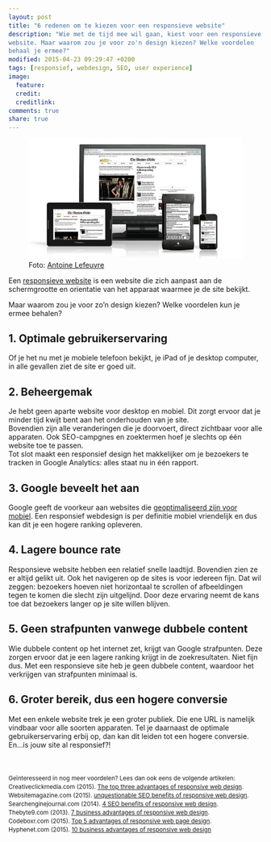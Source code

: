 ```yaml
---
layout: post
title: "6 redenen om te kiezen voor een responsieve website"
description: "Wie met de tijd mee wil gaan, kiest voor een responsieve
website. Maar waarom zou je voor zo'n design kiezen? Welke voordelen
behaal je ermee?" 
modified: 2015-04-23 09:29:47 +0200
tags: [responsief, webdesign, SEO, user experience]
image:
  feature: 
  credit: 
  creditlink: 
comments: true
share: true
---
```


<figure>
<img src="/images/responsief-webdesign.jpg" alt="Met een responsieve
website ziet je content er altijd goed uit.">
<figcaption>Foto: <a href="http://bit.ly/1DhsshT">Antoine Lefeuvre</a></figcaption>
</figure>

Een <a href="http://www.nngroup.com/articles/responsive-web-design-definition/">responsieve website</a> is een website die zich aanpast aan de schermgrootte en orientatie van het apparaat waarmee je de site bekijkt. 


Maar waarom zou je voor zo’n design kiezen? Welke voordelen kun je ermee behalen? 

<h2>1. Optimale gebruikerservaring</h2>
Of je het nu met je mobiele telefoon bekijkt, je iPad of je desktop computer, in alle gevallen ziet de site er goed uit. 

<h2>2. Beheergemak</h2>
Je hebt geen aparte website voor desktop en mobiel. Dit zorgt ervoor
dat je minder tijd kwijt bent aan het onderhouden van je site.<br>
Bovendien zijn alle
veranderingen die je doorvoert, direct zichtbaar voor alle apparaten. 
Ook
SEO-campgnes en zoektermen hoef je slechts op één website toe te
passen.<br>
Tot slot maakt een responsief design het makkelijker om je
bezoekers te tracken in Google Analytics: alles staat nu in één rapport.

<h2>3. Google beveelt het aan</h2>
Google geeft de voorkeur aan websites die <a href="http://t.co/urhde0uAEV">geoptimaliseerd zijn voor
mobiel</a>. Een responsief webdesign is per definitie mobiel vriendelijk
en dus kan dit je een hogere ranking opleveren.

<h2>4. Lagere bounce rate</h2>
Responsieve website hebben een relatief snelle laadtijd. Bovendien
zien ze er altijd gelikt uit. Ook het navigeren op de sites is voor
iedereen fijn. Dat wil zeggen: bezoekers hoeven niet horizontaal te
scrollen of afbeeldingen tegen te komen die slecht zijn uitgelijnd.
Door deze ervaring neemt de kans toe dat bezoekers langer op je site
willen blijven. 

<h2>5. Geen strafpunten vanwege dubbele content</h2>
Wie dubbele content op het internet zet, krijgt van Google
strafpunten. Deze zorgen ervoor dat je een lagere ranking krijgt in de
zoekresultaten. Niet fijn dus.
Met een responsieve site heb je geen dubbele content, waardoor het
verkrijgen van strafpunten minimaal is. 


<h2>6. Groter bereik, dus een hogere conversie</h2>
Met een enkele website trek je een groter publiek. Die ene URL is
namelijk vindbaar voor alle soorten apparaten. Tel je daarnaast de
optimale gebruikerservaring erbij op, dan kan dit leiden tot een
hogere conversie. 

<br>
En...is jouw site al responsief?!


<br><br>
<small>Geïnteresseerd in nog meer voordelen? Lees dan ook eens de
volgende artikelen:<br>
Creativeclickmedia.com (2015). <a href="http://www.creativeclickmedia.com/top-three-advantages-responsive-web-design/">The top three advantages of responsive
web design</a>.<br>
Websitemagazine.com (2015). <a href="http://www.websitemagazine.com/m/blog/post/40781?name=6-unquestionable-seo-benefits-of-responsive-web-design&App=posts&y=2015&m=02&d=05&PostName=6-unquestionable-seo-benefits-of-responsive-web-design6"> unquestionable SEO benefits of
responsive web design</a>.<br>
Searchenginejournal.com (2014). <a
href="http://www.searchenginejournal.com/4-seo-benefits-responsive-web-design/92807/">
4 SEO benefits of responsive web design</a>.<br>
Thebyte9.com (2013). <a href="http://www.thebyte9.com/news/responsive-web-design-what-can-it-do-for-your-business">7 business advantages of responsive web design</a>.<br>
Codeboxr.com (2015). <a
href="http://codeboxr.com/blogs/top-5-advantages-of-responsive-web-page-design">Top
5 advantages of responsive web page design</a>.<br>
Hyphenet.com (2015). <a href="http://hyphenet.com/10-business-advantages-of-responsive-web-design/">10 business advantages of responsive web design</a>
</small>
